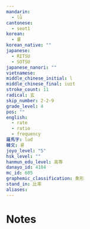 ```yaml
---
mandarin:
  - lǜ
cantonese:
  - seot1
korean:
  - 률
korean_native: ""
japanese:
  - RITSU
  - SOTSU
japanese_nanori: ""
vietnamese:
middle_chinese_initial: l
middle_chinese_final: iuɪt
stroke_count: 11
radical: 玄
skip_number: 2-2-9
grade_level: 4
pos: ""
english:
  - rate
  - ratio
  - frequency
羅馬字: lud
韓文: 룯
joyo_level: "5"
hsk_level: ""
hanmun_edu_level: 高等
danayo_id: 4184
mc_id: 605
graphemic_classification: 象形
stand_in: 比率
aliases:
---
```


# Notes
